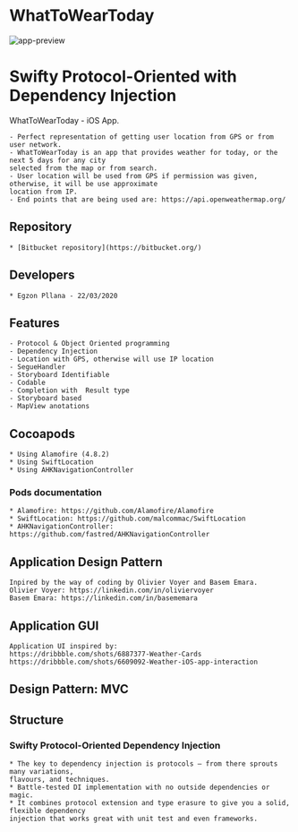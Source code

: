 # WhatToWearToday #

![app-preview](https://user-images.githubusercontent.com/27929436/99556653-17863e00-29c2-11eb-9bbd-094a37eb1ed1.png)

# Swifty Protocol-Oriented with Dependency Injection #
WhatToWearToday - iOS App.

    - Perfect representation of getting user location from GPS or from user network.
    - WhatToWearToday is an app that provides weather for today, or the next 5 days for any city
    selected from the map or from search.
    - User location will be used from GPS if permission was given, otherwise, it will be use approximate
    location from IP.
    - End points that are being used are: https://api.openweathermap.org/

## Repository ##

    * [Bitbucket repository](https://bitbucket.org/)

## Developers ##

    * Egzon Pllana - 22/03/2020
    
## Features ##

    - Protocol & Object Oriented programming
    - Dependency Injection
    - Location with GPS, otherwise will use IP location
    - SegueHandler
    - Storyboard Identifiable
    - Codable
    - Completion with  Result type
    - Storyboard based
    - MapView anotations
    
## Cocoapods ##

    * Using Alamofire (4.8.2)
    * Using SwiftLocation
    * Using AHKNavigationController

### Pods documentation ###

    * Alamofire: https://github.com/Alamofire/Alamofire
    * SwiftLocation: https://github.com/malcommac/SwiftLocation
    * AHKNavigationController: https://github.com/fastred/AHKNavigationController
    
## Application Design Pattern ##

    Inpired by the way of coding by Olivier Voyer and Basem Emara.
    Olivier Voyer: https://linkedin.com/in/oliviervoyer
    Basem Emara: https://linkedin.com/in/basememara
    
## Application GUI ##

    Application UI inspired by:
    https://dribbble.com/shots/6887377-Weather-Cards
    https://dribbble.com/shots/6609092-Weather-iOS-app-interaction

## Design Pattern: MVC ##

## Structure ##

### Swifty Protocol-Oriented Dependency Injection ###

    * The key to dependency injection is protocols – from there sprouts many variations,
    flavours, and techniques.
    * Battle-tested DI implementation with no outside dependencies or magic. 
    * It combines protocol extension and type erasure to give you a solid, flexible dependency
    injection that works great with unit test and even frameworks.
    
